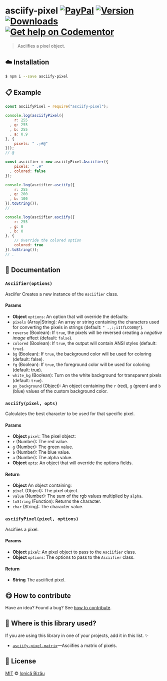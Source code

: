 
# asciify-pixel [![PayPal](https://img.shields.io/badge/%24-paypal-f39c12.svg)][paypal-donations] [![Version](https://img.shields.io/npm/v/asciify-pixel.svg)](https://www.npmjs.com/package/asciify-pixel) [![Downloads](https://img.shields.io/npm/dt/asciify-pixel.svg)](https://www.npmjs.com/package/asciify-pixel) [![Get help on Codementor](https://cdn.codementor.io/badges/get_help_github.svg)](https://www.codementor.io/johnnyb?utm_source=github&utm_medium=button&utm_term=johnnyb&utm_campaign=github)

> Asciifies a pixel object.

## :cloud: Installation

```sh
$ npm i --save asciify-pixel
```


## :clipboard: Example



```js
const asciifyPixel = require("asciify-pixel");

console.log(asciifyPixel({
    r: 255
  , g: 255
  , b: 255
  , a: 0.9
}, {
    pixels: " .;#@"
}));
// @

const asciifier = new asciifyPixel.Asciifier({
    pixels: " .#"
  , colored: false
});

console.log(asciifier.asciify({
    r: 255
  , g: 200
  , b: 100
}).toString());
// .

console.log(asciifier.asciify({
    r: 255
  , g: 0
  , b: 0
}, {
    // Override the colored option
    colored: true
}).toString());
// .
```

## :memo: Documentation


### `Asciifier(options)`
Asciifer
Creates a new instance of the `Asciifier` class.

#### Params
- **Object** `options`: An option that will override the defaults:
 - `pixels` (Array|String): An array or string containing the characters used for converting the pixels in strings (default: `" .,:;i1tfLCG08@"`).
 - `reverse` (Boolean): If `true`, the pixels will be reversed creating a *negative image* effect (default: `false`).
 - `colored` (Boolean): If `true`, the output will contain ANSI styles (default: `true`).
 - `bg` (Boolean): If `true`, the background color will be used for coloring (default: false).
 - `fg` (Boolean): If `true`, the foreground color will be used for coloring (default: true).
 - `white_bg` (Boolean): Turn on the white background for transparent pixels (default: `true`).
 - `px_background` (Object): An object containing the `r` (red), `g` (green) and `b` (blue) values of the custom background color.

### `asciify(pixel, opts)`
Calculates the best character to be used for that specific pixel.

#### Params
- **Object** `pixel`: The pixel object:
 - `r` (Number): The red value.
 - `g` (Number): The green value.
 - `b` (Number): The blue value.
 - `a` (Number): The alpha value.
- **Object** `opts`: An object that will override the options fields.

#### Return
- **Object** An object containing:
 - `pixel` (Object): The pixel object.
 - `value` (Number): The sum of the rgb values multiplied by `alpha`.
 - `toString` (Function): Returns the character.
 - `char` (String): The character value.

### `asciifyPixel(pixel, options)`
Ascifiies a pixel.

#### Params
- **Object** `pixel`: An pixel object to pass to the `Asciifier` class.
- **Object** `options`: The options to pass to the `Asciifier` class.

#### Return
- **String** The asciified pixel.



## :yum: How to contribute
Have an idea? Found a bug? See [how to contribute][contributing].

## :dizzy: Where is this library used?
If you are using this library in one of your projects, add it in this list. :sparkles:


 - [`asciify-pixel-matrix`](https://github.com/IonicaBizau/asciify-pixel-matrix#readme)—Asciifies a matrix of pixels.

## :scroll: License

[MIT][license] © [Ionică Bizău][website]

[paypal-donations]: https://www.paypal.com/cgi-bin/webscr?cmd=_s-xclick&hosted_button_id=RVXDDLKKLQRJW
[donate-now]: http://i.imgur.com/6cMbHOC.png

[license]: http://showalicense.com/?fullname=Ionic%C4%83%20Biz%C4%83u%20%3Cbizauionica%40gmail.com%3E%20(http%3A%2F%2Fionicabizau.net)&year=2016#license-mit
[website]: http://ionicabizau.net
[contributing]: /CONTRIBUTING.md
[docs]: /DOCUMENTATION.md
